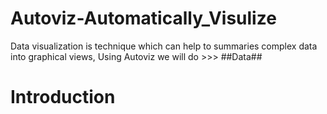 # Autoviz-Automatically_Visulize
Data  visualization is technique which can help to summaries complex data  into graphical views, Using Autoviz we will do >>>
##Data##

# Introduction
